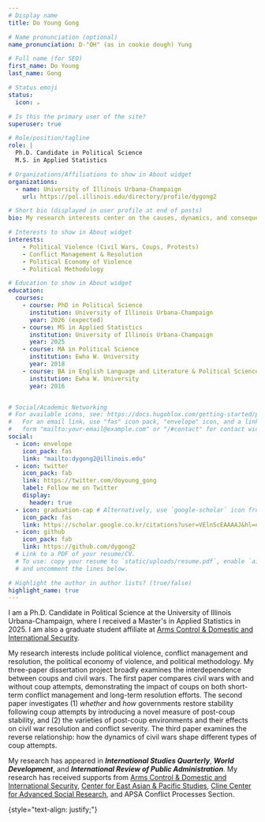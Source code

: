 ```yaml
---
# Display name
title: Do Young Gong

# Name pronunciation (optional)
name_pronunciation: D-"OH" (as in cookie dough) Yung

# Full name (for SEO)
first_name: Do Young
last_name: Gong

# Status emoji
status:
  icon: ☕️

# Is this the primary user of the site?
superuser: true

# Role/position/tagline
role: |
  Ph.D. Candidate in Political Science
  M.S. in Applied Statistics

# Organizations/Affiliations to show in About widget
organizations:
  - name: University of Illinois Urbana-Champaign
    url: https://pol.illinois.edu/directory/profile/dygong2

# Short bio (displayed in user profile at end of posts)
bio: My research interests center on the causes, dynamics, and consequences of political violence.

# Interests to show in About widget
interests:
    - Political Violence (Civil Wars, Coups, Protests)
    - Conflict Management & Resolution
    - Political Economy of Violence
    - Political Methodology

# Education to show in About widget
education:
  courses:
    - course: PhD in Political Science
      institution: University of Illinois Urbana-Champaign
      year: 2026 (expected)
    - course: MS in Applied Statistics
      institution: University of Illinois Urbana-Champaign
      year: 2025
    - course: MA in Political Science
      institution: Ewha W. University 
      year: 2018
    - course: BA in English Language and Literature & Political Science
      institution: Ewha W. University
      year: 2016


# Social/Academic Networking
# For available icons, see: https://docs.hugoblox.com/getting-started/page-builder/#icons
#   For an email link, use "fas" icon pack, "envelope" icon, and a link in the
#   form "mailto:your-email@example.com" or "/#contact" for contact widget.
social:
  - icon: envelope
    icon_pack: fas
    link: "mailto:dygong2@illinois.edu"
  - icon: twitter
    icon_pack: fab
    link: https://twitter.com/doyoung_gong
    label: Follow me on Twitter
    display:
      header: true
  - icon: graduation-cap # Alternatively, use `google-scholar` icon from `ai` icon pack
    icon_pack: fas
    link: https://scholar.google.co.kr/citations?user=VElnScEAAAAJ&hl=en
  - icon: github
    icon_pack: fab
    link: https://github.com/dygong2
  # Link to a PDF of your resume/CV.
  # To use: copy your resume to `static/uploads/resume.pdf`, enable `ai` icons in `params.yaml`,
  # and uncomment the lines below.

# Highlight the author in author lists? (true/false)
highlight_name: true
---
```

I am a Ph.D. Candidate in Political Science at the University of Illinois Urbana-Champaign, where I received a Master's in Applied Statistics in 2025. I am also a graduate student affiliate at [Arms Control & Domestic and International Security](https://acdis.illinois.edu/currently-offered-courses/graduate-student-affiliates).

My research interests include political violence, conflict management and resolution, the political economy of violence, and political methodology. My three-paper dissertation project broadly examines the interdependence between coups and civil wars. The first paper compares civil wars with and without coup attempts, demonstrating the impact of coups on both short-term conflict management and long-term resolution efforts. The second paper investigates (1) _whether_ and _how_ governments restore stability following coup attempts by introducing a novel measure of post-coup stability, and (2) the varieties of post-coup environments and their effects on civil war resolution and conflict severity. The third paper examines the reverse relationship: how the dynamics of civil wars shape different types of coup attempts.

My research has appeared in **_International Studies Quarterly_**, **_World Development_**, and **_International Review of Public Administration_**. My research has received supports from [Arms Control & Domestic and International Security](https://acdis.illinois.edu), [Center for East Asian & Pacific Studies](https://ceaps.illinois.edu), [Cline Center for Advanced Social Research](https://blogs.illinois.edu/view/8353/1521624143), and APSA Conflict Processes Section.


{style="text-align: justify;"}
